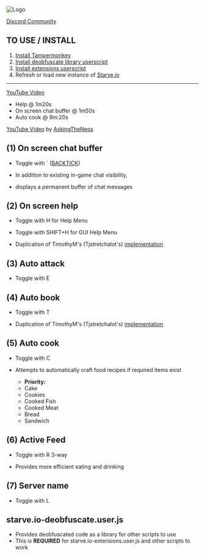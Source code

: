 ![Logo](http://i.imgur.com/7QRIFun.png)

[Discord Community](https://discord.gg/xeRgqUr)

TO USE / INSTALL
----------------
1. [Install Tampermonkey](https://tampermonkey.net)
2. [Install deobfuscate library userscript](https://github.com/jasonkhanlar/starve-io-extensions/raw/master/starve.io-deobfuscate.user.js)
3. [Install extensions userscript](https://github.com/jasonkhanlar/starve-io-extensions/raw/master/starve.io-extensions.user.js)
4. Refresh or load new instance of [Starve.io](http://starve.io)

---------------

[YouTube Video](https://youtu.be/IpvEiCeQVAs)
* Help @ 1m20s
* On screen chat buffer @ 1m50s
* Auto cook @ 9m:20s

[YouTube Video](https://youtu.be/LveuRqidKhY) by [AskingTheNeos](https://www.youtube.com/channel/UCDjgEaRWYbqowT8E3U9R_7Q)

(1) On screen chat buffer
-------------------------
* Toggle with ` ([BACKTICK](https://en.wikipedia.org/wiki/Grave_accent#Use_in_programming))

* In addition to existing in-game chat visibility,
* displays a permanent buffer of chat messages

(2) On screen help
------------------
* Toggle with H for Help Menu
* Toggle with SHIFT+H for GUI Help Menu

* Duplication of TimothyM's (Tjstretchalot's) [implementation](https://github.com/Tjstretchalot/starve-io-extensions)

(3) Auto attack
---------------
* Toggle with E

(4) Auto book
-------------
* Toggle with T

* Duplication of TimothyM's (Tjstretchalot's) [implementation](https://github.com/Tjstretchalot/starve-io-extensions)

(5) Auto cook
-------------
* Toggle with C

* Attempts to automatically craft food recipes if required items exist
  * **Priority:**
  * Cake
  * Cookies
  * Cooked Fish
  * Cooked Meat
  * Bread
  * Sandwich

(6) Active Feed
---------------
* Toggle with R 3-way

* Provides more efficient eating and drinking

(7) Server name
---------------
* Toggle with L

## starve.io-deobfuscate.user.js

* Provides deobfuscated code as a library for other scripts to use
* This is **REQUIRED** for starve.io-extensions.user.js and other scripts to work
